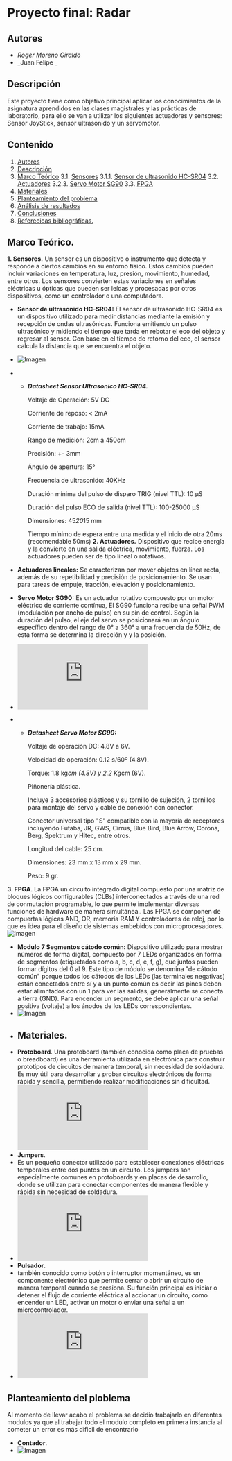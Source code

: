 # Proyecto final: Radar

## Autores

- _Roger Moreno Giraldo_
- _Juan Felipe _

## Descripción

Este proyecto tiene como objetivo principal aplicar los conocimientos de la asignatura aprendidos en las clases magistrales y las prácticas de laboratorio, para ello se van a utilizar los siguientes actuadores y sensores: Sensor JoyStick, sensor ultrasonido y un servomotor.

## Contenido

1. [Autores](#autores)
2. [Descripción](#descripción)
3. [Marco Teórico](#marco-teórico)
   3.1. [Sensores](#sensores)
   3.1.1. [Sensor de ultrasonido HC-SR04](#sensor-de-ultrasonido-HC-SR04)
   3.2. [Actuadores](#actuadores)
   3.2.3. [Servo Motor SG90](#servo-Motor-SG90)
   3.3. [FPGA](#fpga)
5. [Materiales](#materiales)
6. [Planteamiento del problema](#resultados)
7. [Análisis de resultados](#Análisisderesultados)
8. [Conclusiones](#conclusiones)
9. [Referecicas bibliográficas.](#Referenciasbibliográficas)

## Marco Teórico.

**1. Sensores.**
Un sensor es un dispositivo o instrumento que detecta y responde a ciertos cambios en su entorno físico. Estos cambios pueden incluir variaciones en temperatura, luz, presión, movimiento, humedad, entre otros. Los sensores convierten estas variaciones en señales eléctricas u ópticas que pueden ser leídas y procesadas por otros dispositivos, como un controlador o una computadora.

- **Sensor de ultrasonido HC-SR04:** El sensor de ultrasonido HC-SR04 es un dispositivo utilizado para medir distancias mediante la emisión y recepción de ondas ultrasónicas. Funciona emitiendo un pulso ultrasónico y  midiendo el tiempo que tarda en rebotar el eco del objeto y regresar al sensor. Con base en el tiempo de retorno del eco, el sensor calcula la distancia que se encuentra el objeto.
-  ![Imagen](https://github.com/rog-pix/Sensor-de-Ultra-Sonido-/blob/79073a7b19030830ccc752ebbcefdbd83533bbc3/Im%C3%A1genes/ultrasonico.png)
- - _**Datasheet Sensor Ultrasonico HC-SR04.**_
  
      Voltaje de Operación: 5V DC
      
      Corriente de reposo: < 2mA
      
      Corriente de trabajo: 15mA
      
      Rango de medición: 2cm a 450cm
      
      Precisión: +- 3mm
      
      Ángulo de apertura: 15°
      
      Frecuencia de ultrasonido: 40KHz
      
      Duración mínima del pulso de disparo TRIG (nivel TTL): 10 μS
      
      Duración del pulso ECO de salida (nivel TTL): 100-25000 μS
      
      Dimensiones: 45*20*15 mm
      
      Tiempo mínimo de espera entre una medida y el inicio de otra 20ms (recomendable 50ms)
**2. Actuadores.**
Dispositivo que recibe energía y la convierte en una salida eléctrica, movimiento, fuerza. Los actuadores pueden ser de tipo lineal o rotativos.

- **Actuadores lineales:** Se caracterizan por mover objetos en línea recta, además de su repetibilidad y precisión de posicionamiento. Se usan para tareas de empuje, tracción, elevación y posicionamiento.
  
- **Servo Motor SG90:** Es un actuador rotativo compuesto por un motor eléctrico de corriente contínua, El SG90 funciona recibe una señal PWM (modulación por ancho de pulso) en su pin de control. Según la duración del pulso, el eje del servo se posicionará en un ángulo específico dentro del rango de 0° a 360° a una frecuencia de 50Hz, de esta forma se determina la dirección y y la posición.
- ![Imagen](https://github.com/rog-pix/Sensor-de-Ultra-Sonido-/blob/1ea82c30775786714f6d031f3b4f034aedc0aa49/Im%C3%A1genes/servo.pgn)
- - _**Datasheet Servo Motor SG90:**_
    
       Voltaje de operación DC: 4.8V a 6V.
    
       Velocidad de operación: 0.12 s/60º (4.8V).
    
       Torque: 1.8 kg*cm (4.8V) y 2.2 Kg*cm (6V).
    
       Piñonería plástica.
    
       Incluye 3 accesorios plásticos y su tornillo de sujeción, 2 tornillos para montaje del servo y cable de conexión con conector.
    
       Conector universal tipo "S" compatible con la mayoría de receptores incluyendo Futaba, JR, GWS, Cirrus, Blue Bird, Blue Arrow, Corona, Berg, Spektrum y Hitec, entre otros.
  
       Longitud del cable: 25 cm.
    
       Dimensiones: 23 mm x 13 mm x 29 mm.
    
       Peso: 9 gr.
  
**3. FPGA**.  La FPGA un circuito integrado digital compuesto por una matriz de bloques lógicos configurables (CLBs) interconectados a través de una red de conmutación programable, lo que permite implementar diversas funciones de hardware de manera simultánea.. Las FPGA se componen de compuertas lógicas AND, OR, memoria RAM Y controladores de reloj, por lo que es idea para el diseño de sistemas embebidos con microprocesadores.
 ![Imagen](https://github.com/rog-pix/Sensor-de-Ultra-Sonido-/blob/d73fb64c5d674c6e1685071ff206f6adb31e7c0a/Im%C3%A1genes/fpga.png)
- **Modulo 7 Segmentos cátodo común:**
Dispositivo utilizado para mostrar números de forma digital, compuesto por 7 LEDs organizados en forma de segmentos (etiquetados como a, b, c, d, e, f, g), que juntos pueden formar dígitos del 0 al 9. Este tipo de módulo se denomina "de cátodo común" porque todos los cátodos de los LEDs (las terminales negativas) están conectados entre sí y a un punto común es decir las pines deben estar alimntados con un 1 para ver las salidas, generalmente se conecta a tierra (GND). Para encender un segmento, se debe aplicar una señal positiva (voltaje) a los ánodos de los LEDs correspondientes.
- ![Imagen](https://github.com/rog-pix/Sensor-de-Ultra-Sonido-/blob/03357fd636c7ee034f8a06be51200a71940481ae/Im%C3%A1genes/display-anodo-comum.png)
- ## Materiales.
- **Protoboard**.
Una protoboard (también conocida como placa de pruebas o breadboard) es una herramienta utilizada en electrónica para construir prototipos de circuitos de manera temporal, sin necesidad de soldadura. Es muy útil para desarrollar y probar circuitos electrónicos de forma rápida y sencilla, permitiendo realizar modificaciones sin dificultad.
![Imagen](https://github.com/rog-pix/Sensor-de-Ultra-Sonido-/blob/a651cf82ffbc38d8fae4dcfd9d38f7e72bf64bc6/Im%C3%A1genes/proto.pgn)
- **Jumpers**.
- Es un pequeño conector utilizado para establecer conexiones eléctricas temporales entre dos puntos en un circuito. Los jumpers son especialmente comunes en protoboards y en placas de desarrollo, donde se utilizan para conectar componentes de manera flexible y rápida sin necesidad de soldadura.
- ![Imagen](https://github.com/rog-pix/Sensor-de-Ultra-Sonido-/blob/75be5ecf04d4a41ab92c25347c14ea4da3c68468/Im%C3%A1genes/jumper.pgn)
- **Pulsador**.
- también conocido como botón o interruptor momentáneo, es un componente electrónico que permite cerrar o abrir un circuito de manera temporal cuando se presiona. Su función principal es iniciar o detener el flujo de corriente eléctrica al accionar un circuito, como encender un LED, activar un motor o enviar una señal a un microcontrolador.
- ![Imagen](https://github.com/rog-pix/Sensor-de-Ultra-Sonido-/blob/ddfc191e6d3bf7c24b04e956395bf0db3652c1ef/Im%C3%A1genes/pulsador.pgn)

 ## Planteamiento del ploblema
 Al momento de llevar acabo el problema se decidio trabajarlo en diferentes modulos ya que al trabajar todo el modulo completo en primera instancia al cometer un error es más dificil de encontrarlo 
 - **Contador**.
 -  ![Imagen]()
